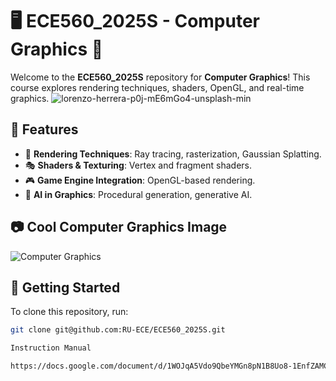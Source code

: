 
# 🖥️ ECE560_2025S - Computer Graphics 🚀

Welcome to the **ECE560_2025S** repository for **Computer Graphics**! This course explores rendering techniques, shaders, OpenGL, and real-time graphics.
![lorenzo-herrera-p0j-mE6mGo4-unsplash-min](https://github.com/user-attachments/assets/f35827fe-7286-4084-baca-295bdae3bc60)

## 🌟 Features
- 🎨 **Rendering Techniques**: Ray tracing, rasterization, Gaussian Splatting.
- 🎭 **Shaders & Texturing**: Vertex and fragment shaders.
- 🎮 **Game Engine Integration**: OpenGL-based rendering.
- 🧠 **AI in Graphics**: Procedural generation, generative AI.

## 📷 Cool Computer Graphics Image
![Computer Graphics](./graphics.png)

## 🚀 Getting Started
To clone this repository, run:
```bash
git clone git@github.com:RU-ECE/ECE560_2025S.git

Instruction Manual

https://docs.google.com/document/d/1WOJqA5Vdo9QbeYMGn8pN1B8Uo8-1EnfZAMCAdkDKjFk/edit?tab=t.0#heading=h.2breluvzrrdk
